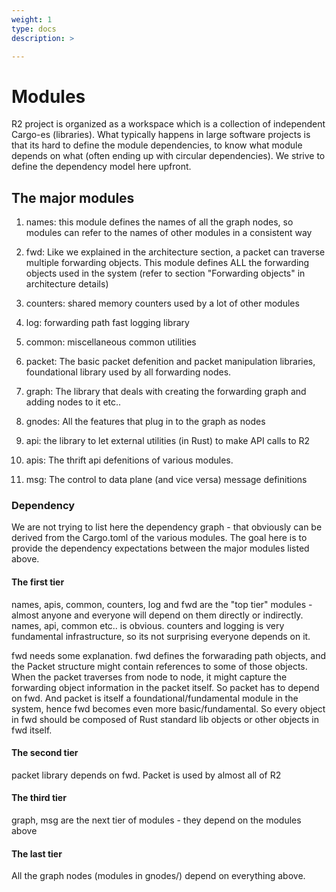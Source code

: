 ```yaml
---
weight: 1
type: docs
description: >

---
```


# Modules

R2 project is organized as a workspace which is a collection of independent Cargo-es (libraries). What typically happens in large software projects is that its hard to define the module dependencies, to know what module depends on what (often ending up with circular dependencies). We strive to define the dependency model here upfront.

## The major modules

1. names: this module defines the names of all the graph nodes, so modules can refer to the names of other modules in a consistent way

2. fwd: Like we explained in the architecture section, a packet can traverse multiple forwarding objects. This module defines ALL the forwarding objects used in the system (refer to section "Forwarding objects" in architecture details)

3. counters: shared memory counters used by a lot of other modules

4. log: forwarding path fast logging library

5. common: miscellaneous common utilities

6. packet: The basic packet defenition and packet manipulation libraries, foundational library used by all forwarding nodes.

7. graph: The library that deals with creating the forwarding graph and adding nodes to it etc..

8. gnodes: All the features that plug in to the graph as nodes

9. api: the library to let external utilities (in Rust) to make API calls to R2

10. apis: The thrift api defenitions of various modules.

11. msg: The control to data plane (and vice versa) message definitions

### Dependency

We are not trying to list here the dependency graph - that obviously can be derived from the Cargo.toml of the various modules. The goal here is to provide the dependency expectations between the major modules listed above.

#### The first tier

names, apis, common, counters, log and fwd are the "top tier" modules - almost anyone and everyone will depend on them directly or indirectly. names, api, common etc.. is obvious. counters and logging is very fundamental infrastructure, so its not surprising everyone depends on it. 

fwd needs some explanation. fwd defines the forwarading path objects, and the Packet structure might contain references to some of those objects. When the packet traverses from node to node, it might capture the forwarding object information in the packet itself. So packet has to depend on fwd. And packet is itself a foundational/fundamental module in the system, hence fwd becomes even more basic/fundamental. So every object in fwd should be composed of Rust standard lib objects or other objects in fwd itself.

#### The second tier

packet library depends on fwd. Packet is used by almost all of R2

#### The third tier

graph, msg are the next tier of modules - they depend on the modules above

#### The last tier

All the graph nodes (modules in gnodes/) depend on everything above. 
